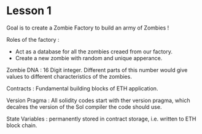 # Lesson 1

Goal is to create a Zombie Factory to build an army of Zombies !

Roles of the factory :

- Act as a database for all the zombies creaed from our factory.
- Create a new zombie with random and unique apperance.

Zombie DNA : 16 Digit integer. Different parts of this number would give values to different characteristics of the zombies.

Contracts : Fundamental building blocks of ETH application.

Version Pragma : All solidity codes start with ther version pragma, which decalres the version of the Sol compiler the code should use.

State Variables : permanently stored in contract storage, i.e. written to ETH block chain.
